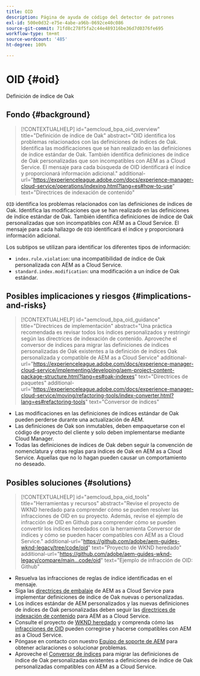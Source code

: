 ```yaml
---
title: OID
description: Página de ayuda de código del detector de patrones
exl-id: 500e0d32-e75e-4abe-a96b-0692ce40c086
source-git-commit: 71fd8c278f5fa2c44e489316be36d7d0376fe695
workflow-type: tm+mt
source-wordcount: '485'
ht-degree: 100%

---
```


# OID {#oid}

Definición de índice de Oak

## Fondo {#background}

>[!CONTEXTUALHELP]
>id="aemcloud_bpa_oid_overview"
>title="Definición de índice de Oak"
>abstract="OID identifica los problemas relacionados con las definiciones de índices de Oak. Identifica las modificaciones que se han realizado en las definiciones de índice estándar de Oak. También identifica definiciones de índice de Oak personalizadas que son incompatibles con AEM as a Cloud Service. El mensaje para cada búsqueda de OID identificará el índice y proporcionará información adicional."
>additional-url="https://experienceleague.adobe.com/docs/experience-manager-cloud-service/operations/indexing.html?lang=es#how-to-use" text="Directrices de indexación de contenido"

`OID` identifica los problemas relacionados con las definiciones de índices de Oak. Identifica las modificaciones que se han realizado en las definiciones de índice estándar de Oak. También identifica definiciones de índice de Oak personalizadas que son incompatibles con AEM as a Cloud Service. El mensaje para cada hallazgo de `OID` identificará el índice y proporcionará información adicional.

Los subtipos se utilizan para identificar los diferentes tipos de información:

* `index.rule.violation`: una incompatibilidad de índice de Oak personalizada con AEM as a Cloud Service.
* `standard.index.modification`: una modificación a un índice de Oak estándar.

## Posibles implicaciones y riesgos {#implications-and-risks}

>[!CONTEXTUALHELP]
>id="aemcloud_bpa_oid_guidance"
>title="Directrices de implementación"
>abstract="Una práctica recomendada es revisar todos los índices personalizados y restringir según las directrices de indexación de contenido. Aproveche el conversor de índices para migrar las definiciones de índices personalizadas de Oak existentes a la definición de índices Oak personalizada y compatible de AEM as a Cloud Service"
>additional-url="https://experienceleague.adobe.com/docs/experience-manager-cloud-service/implementing/developing/aem-project-content-package-structure.html?lang=es#oak-indexes" text="Directrices de paquetes"
>additional-url="https://experienceleague.adobe.com/docs/experience-manager-cloud-service/moving/refactoring-tools/index-converter.html?lang=es#refactoring-tools" text="Conversor de índices"

* Las modificaciones en las definiciones de índices estándar de Oak pueden perderse durante una actualización de AEM.
* Las definiciones de Oak son inmutables, deben empaquetarse con el código de proyecto del cliente y solo deben implementarse mediante Cloud Manager.
* Todas las definiciones de índices de Oak deben seguir la convención de nomenclatura y otras reglas para índices de Oak en AEM as a Cloud Service. Aquellas que no lo hagan pueden causar un comportamiento no deseado.

## Posibles soluciones {#solutions}

>[!CONTEXTUALHELP]
>id="aemcloud_bpa_oid_tools"
>title="Herramientas y recursos"
>abstract="Revise el proyecto de WKND heredado para comprender cómo se pueden resolver las infracciones de OID en su proyecto. Además, revise el ejemplo de infracción de OID en Github para comprender cómo se pueden convertir los índices heredados con la herramienta Conversor de índices y cómo se pueden hacer compatibles con AEM as a Cloud Service."
>additional-url="https://github.com/adobe/aem-guides-wknd-legacy/tree/code/oid" text="Proyecto de WKND heredado"
>additional-url="https://github.com/adobe/aem-guides-wknd-legacy/compare/main...code/oid" text="Ejemplo de infracción de OID: Github"

* Resuelva las infracciones de reglas de índice identificadas en el mensaje.
* Siga las [directrices de embalaje](https://experienceleague.adobe.com/docs/experience-manager-cloud-service/implementing/developing/aem-project-content-package-structure.html?lang=es) de AEM as a Cloud Service para implementar definiciones de índice de Oak nuevas o personalizadas.
* Los índices estándar de AEM personalizados y las nuevas definiciones de índices de Oak personalizadas deben seguir las [directrices de indexación de contenido](https://experienceleague.adobe.com/docs/experience-manager-cloud-service/operations/indexing.html?lang=es#preparing-the-new-index-definition) para AEM as a Cloud Service.
* Consulte el proyecto de [WKND heredado](https://github.com/adobe/aem-guides-wknd-legacy/tree/code/oid) y comprenda cómo las [infracciones de OID](https://github.com/adobe/aem-guides-wknd-legacy/compare/main...code/oid) pueden corregirse y hacerse compatibles con AEM as a Cloud Service.
* Póngase en contacto con nuestro [Equipo de soporte de AEM](https://helpx.adobe.com/es/enterprise/using/support-for-experience-cloud.html) para obtener aclaraciones o solucionar problemas.
* Aproveche el [Conversor de índices](https://experienceleague.adobe.com/docs/experience-manager-cloud-service/moving/refactoring-tools/index-converter.html?lang=es#refactoring-tools) para migrar las definiciones de índice de Oak personalizadas existentes a definiciones de índice de Oak personalizadas compatibles con AEM as a Cloud Service.
